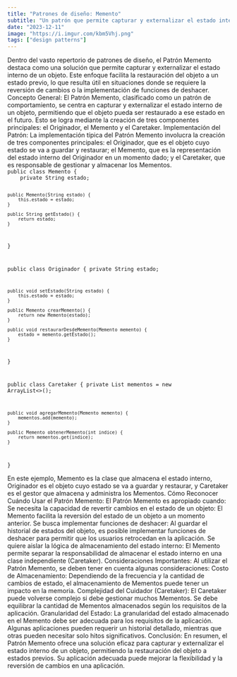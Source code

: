 ```yaml
---
title: "Patrones de diseño: Memento"
subtitle: "Un patrón que permite capturar y externalizar el estado interno de un objeto para su posterior restauración."
date: "2023-12-11"
image: "https://i.imgur.com/kbm5Vhj.png"
tags: ["design patterns"]
---
```


<text>
Dentro del vasto repertorio de patrones de diseño, el Patrón Memento destaca como una solución que permite capturar y externalizar el estado interno de un objeto. Este enfoque facilita la restauración del objeto a un estado previo, lo que resulta útil en situaciones donde se requiere la reversión de cambios o la implementación de funciones de deshacer.
</text>

<subtitle>
Concepto General:
</subtitle>

<text>
El Patrón Memento, clasificado como un patrón de comportamiento, se centra en capturar y externalizar el estado interno de un objeto, permitiendo que el objeto pueda ser restaurado a ese estado en el futuro. Esto se logra mediante la creación de tres componentes principales: el Originador, el Memento y el Caretaker.
</text>

<subtitle>
Implementación del Patrón:
</subtitle>

<text>
La implementación típica del Patrón Memento involucra la creación de tres componentes principales: el Originador, que es el objeto cuyo estado se va a guardar y restaurar; el Memento, que es la representación del estado interno del Originador en un momento dado; y el Caretaker, que es responsable de gestionar y almacenar los Mementos.
</text>

<code language="javascript">
public class Memento {
    private String estado;

    public Memento(String estado) {
        this.estado = estado;
    }

    public String getEstado() {
        return estado;
    }
}

public class Originador {
    private String estado;

    public void setEstado(String estado) {
        this.estado = estado;
    }

    public Memento crearMemento() {
        return new Memento(estado);
    }

    public void restaurarDesdeMemento(Memento memento) {
        estado = memento.getEstado();
    }
}

public class Caretaker {
    private List<Memento> mementos = new ArrayList<>();

    public void agregarMemento(Memento memento) {
        mementos.add(memento);
    }

    public Memento obtenerMemento(int indice) {
        return mementos.get(indice);
    }
}
</code>

<text>
En este ejemplo, Memento es la clase que almacena el estado interno, Originador es el objeto cuyo estado se va a guardar y restaurar, y Caretaker es el gestor que almacena y administra los Mementos.
</text>

<subtitle>
Cómo Reconocer Cuándo Usar el Patrón Memento:
</subtitle>

<text>
El Patrón Memento es apropiado cuando:
</text>

<list>
<item>
Se necesita la capacidad de revertir cambios en el estado de un objeto: El Memento facilita la reversión del estado de un objeto a un momento anterior.
</item>

<item>
Se busca implementar funciones de deshacer: Al guardar el historial de estados del objeto, es posible implementar funciones de deshacer para permitir que los usuarios retrocedan en la aplicación.
</item>

<item>
Se quiere aislar la lógica de almacenamiento del estado interno: El Memento permite separar la responsabilidad de almacenar el estado interno en una clase independiente (Caretaker).
</item>
</list>

<subtitle>
Consideraciones Importantes:
</subtitle>

<text>
Al utilizar el Patrón Memento, se deben tener en cuenta algunas consideraciones:
</text>

<list>
<item>
Costo de Almacenamiento: Dependiendo de la frecuencia y la cantidad de cambios de estado, el almacenamiento de Mementos puede tener un impacto en la memoria.
</item>

<item>
Complejidad del Cuidador (Caretaker): El Caretaker puede volverse complejo si debe gestionar muchos Mementos. Se debe equilibrar la cantidad de Mementos almacenados según los requisitos de la aplicación.
</item>

<item>
Granularidad del Estado: La granularidad del estado almacenado en el Memento debe ser adecuada para los requisitos de la aplicación. Algunas aplicaciones pueden requerir un historial detallado, mientras que otras pueden necesitar solo hitos significativos.
</item>
</list>

<subtitle>
Conclusión:
</subtitle>

<text>
En resumen, el Patrón Memento ofrece una solución eficaz para capturar y externalizar el estado interno de un objeto, permitiendo la restauración del objeto a estados previos. Su aplicación adecuada puede mejorar la flexibilidad y la reversión de cambios en una aplicación.
</text>